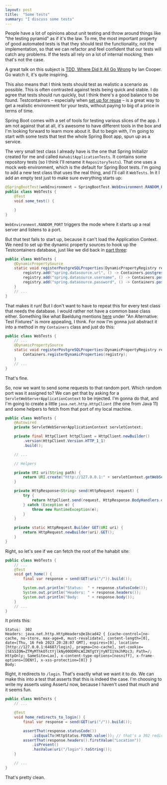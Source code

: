 ```yaml
---
layout: post
title:  "Some tests"
summary: "I discuss some tests"
---
```

People have a lot of opinions about unit testing and throw around things like "the testing pyramid" as if it's the law. To me, the most important property of good automated tests is that they should test the functionality, not the implementation, so that we can refactor and feel confident that our tests will catch any problems. If the tests all rely on a lot of internal mocking, then that's not the case.

A great talk on this subject is [TDD, Where Did It All Go Wrong](https://www.youtube.com/watch?v=EZ05e7EMOLM) by Ian Cooper. Go watch it, it's quite inspiring. 

This also means that I think tests should test as realistic a scenario as possible. This is often contrasted against tests being quick and stable. I do agree that tests should run quickly, but I think there's a good balance to be found. Testcontainers – especially when [set up for reuse](/2023/01/03/habit-tracker-part-three-making-it-run.html) – is a great way to get a realistic environment for your tests, without paying to big of a price in terms of time.

Spring Boot comes with a set of tools for testing various slices of the app. I am not against that at all, it's awesome to have different tools in the box and I'm looking forward to learn more about it. But to begin with, I'm going to start with some tests that test the whole Spring Boot app, spun up as a service.

The very small test class I already have is the one that Spring Initializr created for me and called `HahabitApplicationTests`. It contains some repository tests (so I think I'll rename it `RepositoryTests`). That one uses a mock web environment, which is the default for Spring Boot tests. I'm going to add a new test class that uses the real thing, and I'll call it `WebTests`. In it I add an empty test just to make sure everything starts up: 

```java
@SpringBootTest(webEnvironment = SpringBootTest.WebEnvironment.RANDOM_PORT)
public class WebTests {
    @Test
    void some_test() {

    }
}
```

`WebEnvironment.RANDOM_PORT` triggers the mode where it starts up a real server and listens to a port.  

But that test fails to start up, because it can't load the Application Context. We need to set up the dynamic property sources to hook up the Testcontainers database, just like we did back in [part three](/2023/01/03/habit-tracker-part-three-making-it-run.html):

```java
public class WebTests {
    @DynamicPropertySource
    static void registerPostgreSQLProperties(DynamicPropertyRegistry registry) {
        registry.add("spring.datasource.url", () -> Containers.postgres().getJdbcUrl());
        registry.add("spring.datasource.username", () -> Containers.postgres().getUsername());
        registry.add("spring.datasource.password", () -> Containers.postgres().getPassword());
    }
    // ...
}
```

That makes it run! But I don't want to have to repeat this for every test class that needs the database. I would rather not have a common base class either.  Something like what Baeldung mentions [here](https://www.baeldung.com/spring-dynamicpropertysource) under "An Alternative: Test Fixtures" is more appealing, I think. For now I'm gonna just abstract it into a method in my `Containers` class and just do this:

```java 
public class WebTests {
    // ...
    @DynamicPropertySource
    static void registerPostgreSQLProperties(DynamicPropertyRegistry registry) {
        Containers.registerDynamicProperties(registry);
    }
    // ...
}
```

That's fine. 

So, now we want to send some requests to that random port. Which random port was it assigned to? We can get that by asking for a `ServletWebServerApplicationContext` to be injected. I'm gonna do that, and I'm going to create a little `java.net.http.HttpClient` (the one from Java 11) and some helpers to fetch from that port of my local machine. 

```java
public class WebTests {
    @Autowired
    private ServletWebServerApplicationContext servletContext;

    private final HttpClient httpClient = HttpClient.newBuilder()
        .version(HttpClient.Version.HTTP_1_1)
        .build();

    // ...

    // Helpers

    private URI uri(String path) {
        return URI.create("http://127.0.0.1:" + servletContext.getWebServer().getPort() + path);
    }

    private HttpResponse<String> send(HttpRequest request) {
        try {
            return httpClient.send(request, HttpResponse.BodyHandlers.ofString());
        } catch (Exception e) {
            throw new RuntimeException(e);
        }
    }

    private static HttpRequest.Builder GET(URI uri) {
        return HttpRequest.newBuilder(uri).GET();
    }
}
```

Right, so let's see if we can fetch the root of the hahabit site:

```java
public class WebTests {
    // ...
    @Test
    void get_home() {
        final var response = send(GET(uri("/")).build());

        System.out.println("Status:  " + response.statusCode());
        System.out.println("Headers: " + response.headers());
        System.out.println("Body:    " + response.body());
    }
    // ...
}
```

It prints this:

```
Status:  302
Headers: java.net.http.HttpHeaders@e1bcad42 { {cache-control=[no-cache, no-store, max-age=0, must-revalidate], content-length=[0], date=[Thu, 16 Feb 2023 20:28:07 GMT], expires=[0], location=[http://127.0.0.1:64687/login], pragma=[no-cache], set-cookie=[SESSION=ZTMyMThkOTctYjlkNy00ODRhLWI2NTgtYjYyNTI1YmJhMzc3; Path=/; HttpOnly; SameSite=Lax], x-content-type-options=[nosniff], x-frame-options=[DENY], x-xss-protection=[0]} }
Body:    
```

Right, it redirects to `/login`. That's exactly what we want it to do. We can make this into a test that asserts that this is indeed the case. I'm choosing to write my asserts using AssertJ now, because I haven't used that much and it seems fun.

```java
public class WebTests {
    // ...

    @Test
    void home_redirects_to_login() {
        final var response = send(GET(uri("/")).build());

        assertThat(response.statusCode())
            .isEqualTo(HttpStatus.FOUND.value()); // that's a 302 redirect
        assertThat(response.headers().firstValue("Location"))
            .isPresent()
            .hasValue(uri("/login").toString());
    }

    // ...
}
```

That's pretty clean. 